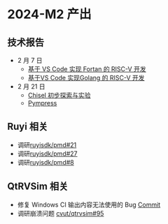 # 2024-M2 产出

## 技术报告

- 2 月 7 日
  - [基于 VS Code 实现 Fortan 的 RISC-V 开发](../goriscv/fort.md)
  - [基于VS Code 实现Golang 的 RISC-V 开发](../goriscv/README.md)
- 2 月 21 日
  - [Chisel 初步探索与实验](../chiseltest/Chisel%20报告.pdf)
  - [Pympress](../chiseltest/及时行乐.pdf)

## Ruyi 相关

- 调研[ruyisdk/pmd#21](../goriscv/fort.md)
- 调研[ruyisdk/pmd#27](../chiseltest/Chisel%20报告.pdf)
- 调研[ruyisdk/pmd#8](../goriscv/README.md)

## QtRVSim 相关

- 修复 Windows CI 输出内容无法使用的 Bug [Commit](https://github.com/cvut/qtrvsim/commit/0b264fd3c6367fdf5866b0b428f50d647341fa08)
- 调研崩溃问题 [cvut/qtrvsim#95](https://github.com/cvut/qtrvsim/issues/95#issuecomment-1911877134)

